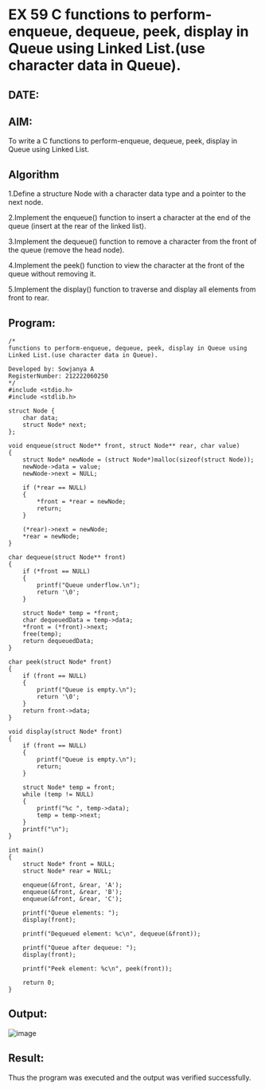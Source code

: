 # EX 59 C functions to perform-enqueue, dequeue, peek, display in Queue using Linked List.(use character data in Queue).
## DATE:
## AIM:
To write a C functions to perform-enqueue, dequeue, peek, display in Queue using Linked List.

## Algorithm
1.Define a structure Node with a character data type and a pointer to the next node.

2.Implement the enqueue() function to insert a character at the end of the queue (insert at the rear of the linked list).

3.Implement the dequeue() function to remove a character from the front of the queue (remove the head node).

4.Implement the peek() function to view the character at the front of the queue without removing it.

5.Implement the display() function to traverse and display all elements from front to rear.

## Program:
```
/*
functions to perform-enqueue, dequeue, peek, display in Queue using Linked List.(use character data in Queue).

Developed by: Sowjanya A
RegisterNumber: 212222060250 
*/
#include <stdio.h>
#include <stdlib.h>

struct Node {
    char data;
    struct Node* next;
};

void enqueue(struct Node** front, struct Node** rear, char value)
{
    struct Node* newNode = (struct Node*)malloc(sizeof(struct Node));
    newNode->data = value;
    newNode->next = NULL;

    if (*rear == NULL)
    {
        *front = *rear = newNode;
        return;
    }

    (*rear)->next = newNode;
    *rear = newNode;
}

char dequeue(struct Node** front)
{
    if (*front == NULL)
    {
        printf("Queue underflow.\n");
        return '\0';
    }

    struct Node* temp = *front;
    char dequeuedData = temp->data;
    *front = (*front)->next;
    free(temp);
    return dequeuedData;
}

char peek(struct Node* front)
{
    if (front == NULL)
    {
        printf("Queue is empty.\n");
        return '\0';
    }
    return front->data;
}

void display(struct Node* front)
{
    if (front == NULL)
    {
        printf("Queue is empty.\n");
        return;
    }

    struct Node* temp = front;
    while (temp != NULL)
    {
        printf("%c ", temp->data);
        temp = temp->next;
    }
    printf("\n");
}

int main()
{
    struct Node* front = NULL;
    struct Node* rear = NULL;

    enqueue(&front, &rear, 'A');
    enqueue(&front, &rear, 'B');
    enqueue(&front, &rear, 'C');
    
    printf("Queue elements: ");
    display(front);

    printf("Dequeued element: %c\n", dequeue(&front));
    
    printf("Queue after dequeue: ");
    display(front);

    printf("Peek element: %c\n", peek(front));

    return 0;
}
```

## Output:

![image](https://github.com/user-attachments/assets/f397a3ca-043f-4a4c-8f69-1680c49f5943)


## Result:
Thus the program was executed and the output was verified successfully.
